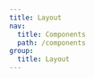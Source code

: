 ```yaml
---
title: Layout
nav:
  title: Components
  path: /components
group:
  title: Layout
---
```


